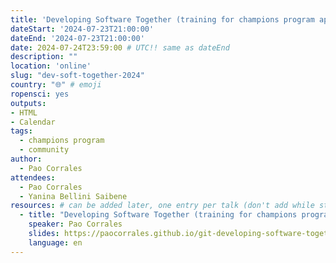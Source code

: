 ```yaml
---
title: 'Developing Software Together (training for champions program applicants)'
dateStart: '2024-07-23T21:00:00'
dateEnd: '2024-07-23T21:00:00'
date: 2024-07-24T23:59:00 # UTC!! same as dateEnd
description: ""
location: 'online'
slug: "dev-soft-together-2024"
country: "🌐" # emoji
ropensci: yes
outputs: 
- HTML
- Calendar 
tags: 
  - champions program
  - community
author:
  - Pao Corrales
attendees:
  - Pao Corrales
  - Yanina Bellini Saibene
resources: # can be added later, one entry per talk (don't add while still empty, add once there are resources)
  - title: "Developing Software Together (training for champions program applicants)"
    speaker: Pao Corrales
    slides: https://paocorrales.github.io/git-developing-software-together/
    language: en
---
```



